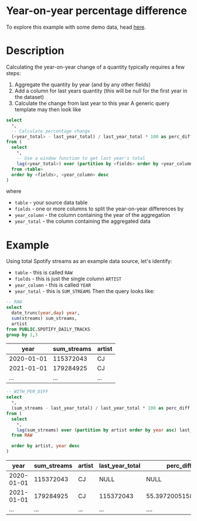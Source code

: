 # Year-on-year percentage difference
To explore this example with some demo data, head [here](https://count.co/n/WDGC9JhS6dE).

# Description
Calculating the year-on-year change of a quantity typically requires a few steps:
1. Aggregate the quantity by year (and by any other fields)
2. Add a column for last years quantity (this will be null for the first year in the dataset)
3. Calculate the change from last year to this year
A generic query template may then look like

```sql
select
  *,
  -- Calculate percentage change
  (<year_total> - last_year_total) / last_year_total * 100 as perc_diff
from (
  select
    *,
    -- Use a window function to get last year's total
    lag(<year_total>) over (partition by <fields> order by <year_column> asc) last_year_total
  from <table>
  order by <fields>, <year_column> desc
)
```
where
- `table` - your source data table
- `fields` - one or more columns to split the year-on-year differences by
- `year_column` - the column containing the year of the aggregation
- `year_total` - the column containing the aggregated data
# Example
Using total Spotify streams as an example data source, let's identify:
- `table` - this is called `RAW`
- `fields` - this is just the single column `ARTIST`
- `year_column` - this is called `YEAR`
- `year_total` - this is `SUM_STREAMS`
Then the query looks like:

```sql
-- RAW
select
  date_trunc(year,day) year,
  sum(streams) sum_streams,
  artist
from PUBLIC.SPOTIFY_DAILY_TRACKS
group by 1,3
```
| year | sum_streams | artist |
| --- | ----------- | ---- |
| 2020-01-01 | 115372043 | CJ |
| 2021-01-01 | 179284925 | CJ |
| ... | ... | ... |

```sql
-- WITH_PER_DIFF
select
  *,
  (sum_streams - last_year_total) / last_year_total * 100 as perc_diff
from (
  select
    *,
    lag(sum_streams) over (partition by artist order by year asc) last_year_total
  from RAW

  order by artist, year desc
)
```
| year | sum_streams | artist | last_year_total | perc_diff | 
| --- | ----------- | ---- | ---- | ----- |
| 2020-01-01 | 115372043 | CJ | NULL | NULL |
| 2021-01-01 | 179284925 | CJ | 115372043 | 55.397200515899684 | 
| ... | ... | ... | ... | .... |
